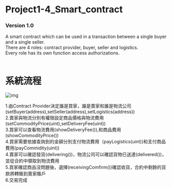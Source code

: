 # Project1-4_Smart_contract #
### Version 1.0 ###
A smart contract which can be used in a transaction between a single buyer and a single seller.<br/>
There are 4 roles: contract provider, buyer, seller and logistics.<br/>
Every role has its own function access authorizations. 
<br>
<br>

# 系統流程 #

![img](https://github.com/cislab-yzu/Project1-4_Smart_contract/blob/master/smart%20concract%20step/1-4-1.png)

1.由Contract Provider決定誰是買家，誰是賣家和誰是物流公司(setBuyer(address),setSeller(address),setLogistics(address))<br/>
2.賣家與物流分別有權限設定商品價格與物流費用(setCommodityPrice(uint),setDeliveryFee(uint))<br/>
3.買家可以查看物流費用(showDeliveryFee()),和商品費用(showCommodityPrice())<br/>
4.買家需要依據查詢到的金額分別支付物流費用（payLogistics(uint))和支付商品費用(payCommidity(uint))<br/>
4.賣家可以確認發貨(delivering())，物流公司可以確認貨物已送達(delivered())，並從合約中領取到物流費用<br/>
5.買家確認商品沒問題後，選擇(receivingComfirm())確認收貨，合約中剩餘的貨款將轉賬到賣家賬戶<br/>
6.交易完成
